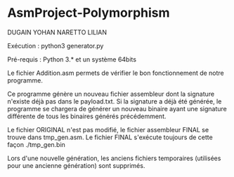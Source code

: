 # AsmProject-Polymorphism

DUGAIN YOHAN
NARETTO LILIAN

Exécution : python3 generator.py

Pré-requis : Python 3.* et un système 64bits

Le fichier Addition.asm permets de vérifier le bon fonctionnement de notre programme.

Ce programme génère un nouveau fichier assembleur dont la signature n'existe déjà pas dans le payload.txt.
Si la signature a déjà été générée, le programme se chargera de générer un nouveau binaire ayant une signature différente de tous les binaires générés précédemment.

Le fichier ORIGINAL n'est pas modifié, le fichier assembleur FINAL se trouve dans tmp_gen.asm.
Le fichier FINAL s'exécute toujours de cette façon ./tmp_gen.bin

Lors d'une nouvelle génération, les anciens fichiers temporaires (utilisées pour une ancienne génération) sont supprimés.
